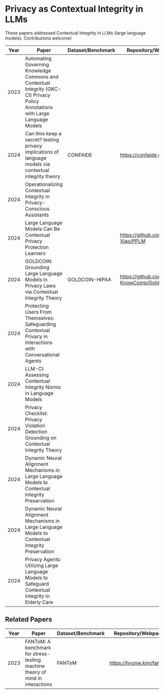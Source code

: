 # Privacy as Contextual Integrity in LLMs

These papers addressed Contextual Integrity in LLMs (large language models). Contributions welcome!

| Year | Paper | Dataset/Benchmark | Repository/Webpage 
|------| --- |-------------------| --- |
|2023| Automating Governing Knowledge Commons and Contextual Integrity (GKC-CI) Privacy Policy Annotations with Large Language Models ||
| 2024 | Can llms keep a secret? testing privacy implications of language models via contextual integrity theory|         CONFAIDE          |https://confaide.github.io/
| 2024 | Operationalizing Contextual Integrity in Privacy-Conscious Assistants | 
| 2024 | Large Language Models Can Be Contextual Privacy Protection Learners|| https://github.com/Yijia-Xiao/PPLM
| 2024 | GOLDCOIN: Grounding Large Language Models in Privacy Laws via Contextual Integrity Theory |GOLDCOIN-HIPAA|https://github.com/HKUST-KnowComp/GoldCoin
|2024 | Protecting Users From Themselves: Safeguarding Contextual Privacy in Interactions with Conversational Agents| 
|2024 | LLM-CI: Assessing Contextual Integrity Norms in Language Models||
|2024| Privacy Checklist: Privacy Violation Detection Grounding on Contextual Integrity Theory||
|2024| Dynamic Neural Alignment Mechanisms in Large Language Models to Contextual Integrity Preservation||
|2024| Dynamic Neural Alignment Mechanisms in Large Language Models to Contextual Integrity Preservation ||
|2024| Privacy Agents: Utilizing Large Language Models to Safeguard Contextual Integrity in Elderly Care ||


## Related Papers
| Year | Paper | Dataset/Benchmark | Repository/Webpage 
|------| --- |-------------------| --- |
|2023|FANToM: A benchmark for stress-testing machine theory of mind in interactions| FANToM            |https://hyunw.kim/fantom